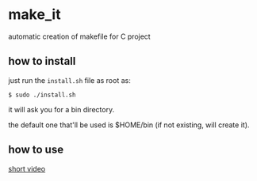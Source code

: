 # make_it
automatic creation of makefile for C project

## how to install
just run the `install.sh` file as root as:
```
$ sudo ./install.sh
```
it will ask you for a bin directory.

the default one that'll be used is $HOME/bin (if not existing, will create it).

## how to use
[short video](https://asciinema.org/a/CVN6s2mctdpllF3DZfl1aTBjS)
